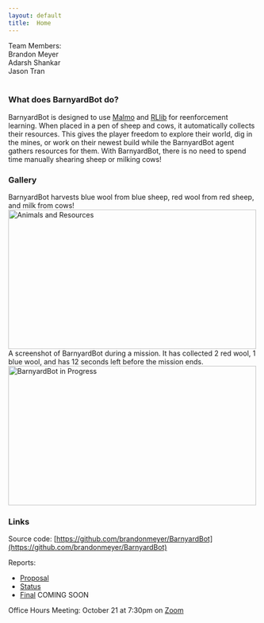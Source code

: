 ```yaml
---
layout: default
title:  Home
---
```

Team Members:  
Brandon Meyer  
Adarsh Shankar  
Jason Tran  
<br />
### What does BarnyardBot do?
BarnyardBot is designed to use [Malmo](https://www.microsoft.com/en-us/research/project/project-malmo/) and [RLlib](https://docs.ray.io/en/latest/rllib.html) for reenforcement learning. When placed in a pen of sheep and cows, it automatically collects their resources. This gives the player freedom to explore their world, dig in the mines, or work on their newest build while the BarnyardBot agent gathers resources for them. With BarnyardBot, there is no need to spend time manually shearing sheep or milking cows!

### Gallery
BarnyardBot harvests blue wool from blue sheep, red wool from red sheep, and milk from cows!
<img src="https://user-images.githubusercontent.com/51243475/141696151-f85e3c94-e124-4c94-802f-6f5edde60441.png" alt="Animals and Resources" width="500" height="281"> 
<br />
A screenshot of BarnyardBot during a mission. It has collected 2 red wool, 1 blue wool, and has 12 seconds left before the mission ends.  
<img src="https://user-images.githubusercontent.com/51243475/141696245-6e0a778a-42df-42b9-88d0-bfa5bf227bb7.JPG" alt="BarnyardBot in Progress" width="500" height="281">  

### Links
Source code: [https://github.com/brandonmeyer/BarnyardBot](https://github.com/brandonmeyer/BarnyardBot)

Reports:

- [Proposal](proposal.html)
- [Status](status.html)
- [Final](final.html) COMING SOON

Office Hours Meeting: October 21 at 7:30pm on [Zoom](https://uci.zoom.us/j/98620593830)
